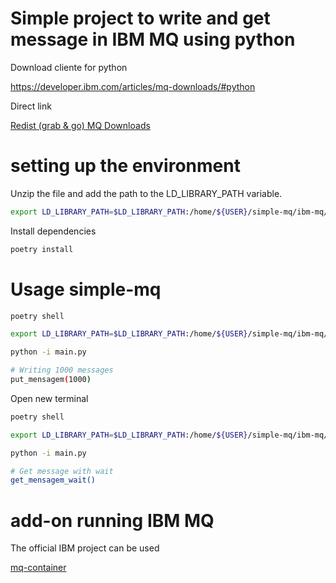 # Simple project to write and get message in IBM MQ using python

Download cliente for python

https://developer.ibm.com/articles/mq-downloads/#python

Direct link

[Redist (grab & go) MQ Downloads](https://ibm.biz/IBM-MQC-Redist-LinuxX64targz)


# setting up the environment

Unzip the file and add the path to the LD_LIBRARY_PATH variable.

```sh
export LD_LIBRARY_PATH=$LD_LIBRARY_PATH:/home/${USER}/simple-mq/ibm-mq/lib64
```

Install dependencies

```sh
poetry install
```

# Usage simple-mq

```sh
poetry shell 

export LD_LIBRARY_PATH=$LD_LIBRARY_PATH:/home/${USER}/simple-mq/ibm-mq/lib64

python -i main.py

# Writing 1000 messages
put_mensagem(1000)
```

Open new terminal

```sh
poetry shell 

export LD_LIBRARY_PATH=$LD_LIBRARY_PATH:/home/${USER}/simple-mq/ibm-mq/lib64

python -i main.py

# Get message with wait
get_mensagem_wait()
```

# add-on running IBM MQ

The official IBM project can be used

[mq-container](https://github.com/ibm-messaging/mq-container)
